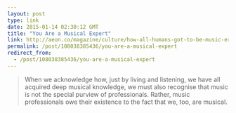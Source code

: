 ```yaml
---
layout: post
type: link
date: 2015-01-14 02:30:12 GMT
title: "You Are a Musical Expert"
link: http://aeon.co/magazine/culture/how-all-humans-got-to-be-music-experts/?utm_source=nextdraft&utm_medium=email
permalink: /post/108038385436/you-are-a-musical-expert
redirect_from: 
  - /post/108038385436/you-are-a-musical-expert
---
```

<blockquote>When we acknowledge how, just by living and listening, we have all acquired deep musical knowledge, we must also recognise that music is not the special purview of professionals. Rather, music professionals owe their existence to the fact that we, too, are musical. </blockquote>